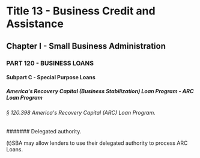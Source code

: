 
# Title 13 - Business Credit and Assistance
## Chapter I - Small Business Administration
### PART 120 - BUSINESS LOANS
#### Subpart C - Special Purpose Loans
##### America's Recovery Capital (Business Stabilization) Loan Program - ARC Loan Program
###### § 120.398 America's Recovery Capital (ARC) Loan Program.
####### Delegated authority.

(t)SBA may allow lenders to use their delegated authority to process ARC Loans.
